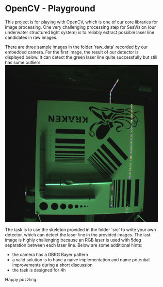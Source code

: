 # OpenCV - Playground

This project is for playing with OpenCV, which is one of our core libraries for
image processing. One very challenging processing step for SeaVision (our
underwater structured light system) is to reliably extract
possible laser line candidates in raw images.

There are three sample images in the folder 'raw_data' recorded by our embedded
camera. For the first image, the result of our detector is displayed below. It
can detect the green laser line quite successfully but still has some outliers:
![Sample Laser Detection](assets/sample_detection.jpg)

The task is to use the skeleton provided in the folder 'src' to write your own
detector, which can detect the laser line in the provided images. The last
image is highly challenging because an RGB laser is used with 5deg separation
between each laser line. Below are some additional hints:

* the camera has a GBRG Bayer pattern 
* a valid solution is to have a naive implementation and name potential improvements during a short discussion 
* the task is designed for 4h

Happy puzzling.
